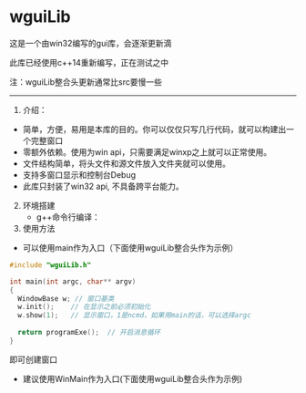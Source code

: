 # wguiLib
这是一个由win32编写的gui库，会逐渐更新滴

此库已经使用c++14重新编写，正在测试之中 

注：wguiLib整合头更新通常比src要慢一些

***********
1. 介绍：
  * 简单，方便，易用是本库的目的。你可以仅仅只写几行代码，就可以构建出一个完整窗口
  * 零额外依赖。使用为win api，只需要满足winxp之上就可以正常使用。
  * 文件结构简单，将头文件和源文件放入文件夹就可以使用。
  * 支持多窗口显示和控制台Debug
  * 此库只封装了win32 api, 不具备跨平台能力。
2. 环境搭建
    * g++命令行编译：
3. 使用方法
 * 可以使用main作为入口（下面使用wguiLib整合头作为示例）
  `````cpp
  #include "wguiLib.h"
  
  int main(int argc, char** argv)
  {
    WindowBase w; // 窗口基类
    w.init();    // 在显示之前必须初始化
    w.show(1);   // 显示窗口，1是ncmd，如果用main的话，可以选择argc
    
    return programExe();  // 开启消息循环
  }
  
  `````
  即可创建窗口
  * 建议使用WinMain作为入口(下面使用wguiLib整合头作为示例)
